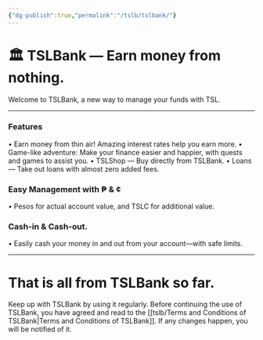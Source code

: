 ```yaml
---
{"dg-publish":true,"permalink":"/tslb/tslbank/"}
---
```



# 🏛 TSLBank — Earn money from nothing.

Welcome to TSLBank, a new way to manage your funds with TSL.

***

### Features
• Earn money from thin air! Amazing interest rates help you earn more.
• Game-like adventure: Make your finance easier and happier, with quests and games to assist you.
• TSLShop — Buy directly from TSLBank.
• Loans — Take out loans with almost zero added fees.

### Easy Management with ₱ & ¢
• Pesos for actual account value, and TSLC for additional value.

### Cash-in & Cash-out.
• Easily cash your money in and out from your account—with safe limits.

***

# That is all from TSLBank so far.

Keep up with TSLBank by using it regularly. Before continuing the use of TSLBank, you have agreed and read to the [[tslb/Terms and Conditions of TSLBank\|Terms and Conditions of TSLBank]]. If any changes happen, you will be notified of it.
